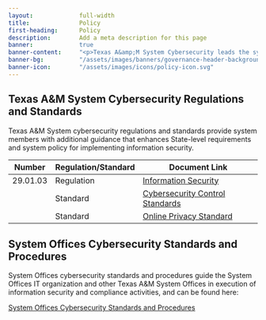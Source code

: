 ```yaml
---
layout:             full-width
title:              Policy
first-heading:      Policy
description:        Add a meta description for this page
banner:             true
banner-content:     "<p>Texas A&amp;M System Cybersecurity leads the system's effort to manage and reduce risk to our cyber infrastructure. We deliver resources and tools to our stakeholders to help them ensure a secure and resilient infrastructure.</p>"
banner-bg:          "/assets/images/banners/governance-header-background-full.jpg"
banner-icon:        "/assets/images/icons/policy-icon.svg"
---
```


## Texas A&M System Cybersecurity Regulations and Standards

Texas A&M System cybersecurity regulations and standards provide system members with additional guidance that enhances State-level requirements and system policy for implementing information security.

| Number | Regulation/Standard | Document Link
|---|---|---|
| 29.01.03 | Regulation | [Information Security](http://policies.tamus.edu/29-01-03.pdf) |
| | Standard | [Cybersecurity Control Standards](https://cyber-standards.tamus.edu/) |
| | Standard | [Online Privacy Standard](online-privacy-standard) |

## System Offices Cybersecurity Standards and Procedures

System Offices cybersecurity standards and procedures guide the System Offices IT organization and other Texas A&M System Offices in execution of information security and compliance activities, and can be found here:

[System Offices Cybersecurity Standards and Procedures](https://it.tamus.edu/cybersecurity/cyber-policy/so-cyber-policy/)